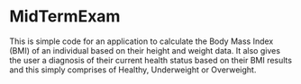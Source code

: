 # MidTermExam
This is simple code for an application to calculate the Body Mass Index (BMI) of an individual based on their height and weight data. It also gives the user a diagnosis of their current health status based on their BMI results and this simply comprises of Healthy, Underweight or Overweight.

